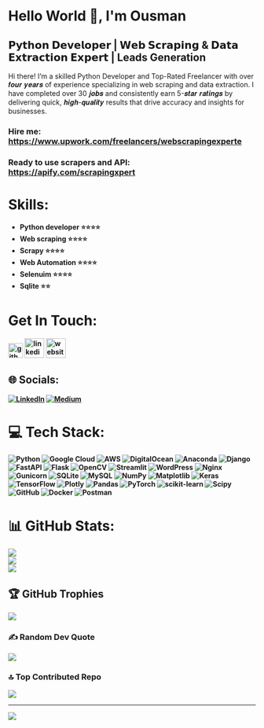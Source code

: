 # Hello World 👋, I'm Ousman 



## 𝗣𝘆𝘁𝗵𝗼𝗻 𝗗𝗲𝘃𝗲𝗹𝗼𝗽𝗲𝗿 | 𝗪𝗲𝗯 𝗦𝗰𝗿𝗮𝗽𝗶𝗻𝗴 & 𝗗𝗮𝘁𝗮 𝗘𝘅𝘁𝗿𝗮𝗰𝘁𝗶𝗼𝗻 𝗘𝘅𝗽𝗲𝗿𝘁 | Leads Generation

Hi there! I’m a skilled Python Developer and Top-Rated Freelancer with over 𝒇𝒐𝒖𝒓 𝒚𝒆𝒂𝒓𝒔 of experience specializing in web scraping and data extraction. I have completed over 30 𝒋𝒐𝒃𝒔 and consistently earn 5-𝒔𝒕𝒂𝒓 𝒓𝒂𝒕𝒊𝒏𝒈𝒔 by delivering quick, 𝒉𝒊𝒈𝒉-𝒒𝒖𝒂𝒍𝒊𝒕𝒚 results that drive accuracy and insights for businesses.</b>
<br>
### Hire me: https://www.upwork.com/freelancers/webscrapingexperte<br>


### Ready to use scrapers and API: https://apify.com/scrapingxpert<br>

# Skills:

<ul><b>
<li>Python developer      ⭐⭐⭐⭐</li> 
<li> Web scraping<b>      ⭐⭐⭐⭐</li> 
<li> <b>Scrapy <b>        ⭐⭐⭐⭐</li> 
<li> Web Automation      ⭐⭐⭐⭐</li> 
<li> Selenuim            ⭐⭐⭐⭐</li> 
<li> Sqlite              ⭐⭐</li> 
</b></ul>




 # Get In Touch:
[<img src='https://cdn.worldvectorlogo.com/logos/upwork.svg' alt='github' height='30'>](https://www.upwork.com/freelancers/webscrapingexperte)  [<img src='https://cdn.jsdelivr.net/npm/simple-icons@3.0.1/icons/linkedin.svg' alt='linkedin' height='40'>](https://www.linkedin.com/in/ousman-abakar-hamid-726721166/)  [<img src='https://upload.wikimedia.org/wikipedia/commons/thumb/2/28/Apify-logo.svg/2560px-Apify-logo.svg.png' alt='website' height='40'>](https://apify.com/scrapingxpert)  <br>


## 🌐 Socials:
[![LinkedIn](https://img.shields.io/badge/LinkedIn-%230077B5.svg?logo=linkedin&logoColor=white)](https://linkedin.com/in/https://www.linkedin.com/in/ousman-abakar-hamid-726721166/) [![Medium](https://img.shields.io/badge/Medium-12100E?logo=medium&logoColor=white)](https://medium.com/@https://medium.com/@ousmanabakarhamid) 

# 💻 Tech Stack:
![Python](https://img.shields.io/badge/python-3670A0?style=for-the-badge&logo=python&logoColor=ffdd54) ![Google Cloud](https://img.shields.io/badge/GoogleCloud-%234285F4.svg?style=for-the-badge&logo=google-cloud&logoColor=white) ![AWS](https://img.shields.io/badge/AWS-%23FF9900.svg?style=for-the-badge&logo=amazon-aws&logoColor=white) ![DigitalOcean](https://img.shields.io/badge/DigitalOcean-%230167ff.svg?style=for-the-badge&logo=digitalOcean&logoColor=white) ![Anaconda](https://img.shields.io/badge/Anaconda-%2344A833.svg?style=for-the-badge&logo=anaconda&logoColor=white) ![Django](https://img.shields.io/badge/django-%23092E20.svg?style=for-the-badge&logo=django&logoColor=white) ![FastAPI](https://img.shields.io/badge/FastAPI-005571?style=for-the-badge&logo=fastapi) ![Flask](https://img.shields.io/badge/flask-%23000.svg?style=for-the-badge&logo=flask&logoColor=white) ![OpenCV](https://img.shields.io/badge/opencv-%23white.svg?style=for-the-badge&logo=opencv&logoColor=white) ![Streamlit](https://img.shields.io/badge/Streamlit-%23FE4B4B.svg?style=for-the-badge&logo=streamlit&logoColor=white) ![WordPress](https://img.shields.io/badge/WordPress-%23117AC9.svg?style=for-the-badge&logo=WordPress&logoColor=white) ![Nginx](https://img.shields.io/badge/nginx-%23009639.svg?style=for-the-badge&logo=nginx&logoColor=white) ![Gunicorn](https://img.shields.io/badge/gunicorn-%298729.svg?style=for-the-badge&logo=gunicorn&logoColor=white) ![SQLite](https://img.shields.io/badge/sqlite-%2307405e.svg?style=for-the-badge&logo=sqlite&logoColor=white) ![MySQL](https://img.shields.io/badge/mysql-4479A1.svg?style=for-the-badge&logo=mysql&logoColor=white) ![NumPy](https://img.shields.io/badge/numpy-%23013243.svg?style=for-the-badge&logo=numpy&logoColor=white) ![Matplotlib](https://img.shields.io/badge/Matplotlib-%23ffffff.svg?style=for-the-badge&logo=Matplotlib&logoColor=black) ![Keras](https://img.shields.io/badge/Keras-%23D00000.svg?style=for-the-badge&logo=Keras&logoColor=white) ![TensorFlow](https://img.shields.io/badge/TensorFlow-%23FF6F00.svg?style=for-the-badge&logo=TensorFlow&logoColor=white) ![Plotly](https://img.shields.io/badge/Plotly-%233F4F75.svg?style=for-the-badge&logo=plotly&logoColor=white) ![Pandas](https://img.shields.io/badge/pandas-%23150458.svg?style=for-the-badge&logo=pandas&logoColor=white) ![PyTorch](https://img.shields.io/badge/PyTorch-%23EE4C2C.svg?style=for-the-badge&logo=PyTorch&logoColor=white) ![scikit-learn](https://img.shields.io/badge/scikit--learn-%23F7931E.svg?style=for-the-badge&logo=scikit-learn&logoColor=white) ![Scipy](https://img.shields.io/badge/SciPy-%230C55A5.svg?style=for-the-badge&logo=scipy&logoColor=%white) ![GitHub](https://img.shields.io/badge/github-%23121011.svg?style=for-the-badge&logo=github&logoColor=white) ![Docker](https://img.shields.io/badge/docker-%230db7ed.svg?style=for-the-badge&logo=docker&logoColor=white) ![Postman](https://img.shields.io/badge/Postman-FF6C37?style=for-the-badge&logo=postman&logoColor=white)
# 📊 GitHub Stats:
![](https://github-readme-stats.vercel.app/api?username=ousmanabakar&theme=merko&hide_border=false&include_all_commits=true&count_private=true)<br/>
![](https://nirzak-streak-stats.vercel.app/?user=ousmanabakar&theme=merko&hide_border=false)<br/>
![](https://github-readme-stats.vercel.app/api/top-langs/?username=ousmanabakar&theme=merko&hide_border=false&include_all_commits=true&count_private=true&layout=compact)

## 🏆 GitHub Trophies
![](https://github-profile-trophy.vercel.app/?username=ousmanabakar&theme=radical&no-frame=false&no-bg=true&margin-w=4)

### ✍️ Random Dev Quote
![](https://quotes-github-readme.vercel.app/api?type=horizontal&theme=radical)

### 🔝 Top Contributed Repo
![](https://github-contributor-stats.vercel.app/api?username=ousmanabakar&limit=5&theme=dark&combine_all_yearly_contributions=true)

---
[![](https://visitcount.itsvg.in/api?id=ousmanabakar&icon=0&color=0)](https://visitcount.itsvg.in)

<!-- Proudly created with GPRM ( https://gprm.itsvg.in ) -->
